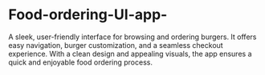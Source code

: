 # Food-ordering-UI-app-
A sleek, user-friendly interface for browsing and ordering burgers. It offers easy navigation, burger customization, and a seamless checkout experience. With a clean design and appealing visuals, the app ensures a quick and enjoyable food ordering process.
